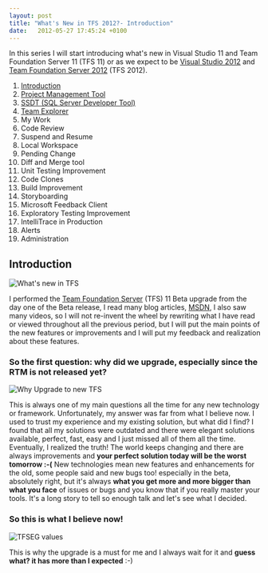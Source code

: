```yaml
---
layout: post
title: "What's New in TFS 2012?- Introduction"
date:   2012-05-27 17:45:24 +0100
---
```


In this series I will start introducing what's new in Visual Studio 11
and Team Foundation Server 11 (TFS 11) or as we expect to be [Visual Studio 2012](http://www.microsoft.com/visualstudio/11/en-us "Visual Studio 2012") and [Team
Foundation Server
2012](http://msdn.microsoft.com/en-us/library/fda2bad5%28v=vs.110%29 "Application Lifecycle Management with Visual Studio and Team Foundation Server") (TFS
2012).

1. [Introduction](https://mohamedradwan-devops.github.io/posts/whats-new-in-tfs-11-introduction/ "Introduction")
2. [Project Management Tool](https://mohamedradwan-devops.github.io/posts/whats-new-in-tfs-2012-management-tool/ "TFS Management Tool")
3. [SSDT (SQL Server Developer Tool)](https://mohamedradwan-devops.github.io/posts/whats-new-in-tfs-2012-ssdt-sql-server-developer-tool/ "SSDT (SQL Server Developer Tool)")
4. [Team Explorer](https://mohamedradwan-devops.github.io/posts/whats-new-in-tfs-2012-team-explorer/ "Team Explorer")
5. My Work
6. Code Review
7. Suspend and Resume
8. Local Workspace
9. Pending Change
10. Diff and Merge tool
11. Unit Testing Improvement
12. Code Clones
13. Build Improvement
14. Storyboarding
15. Microsoft Feedback Client
16. Exploratory Testing Improvement
17. IntelliTrace in Production
18. Alerts
19. Administration

## Introduction

![](https://public.sn2.livefilestore.com/y1pFqWfxxgzQ6ZNAA8-mQ_Q9A4LCM59ObHdUwwabgui8dlgoTXYjLxqYpEBcg-N2yKVhboIEGl1X6RkV9fFQdu6aQ/What's%20new%20in%20TFS%2011.JPG?psid=1 "What's new in TFS")

I performed the [Team Foundation
Server](http://msdn.microsoft.com/en-us/library/fda2bad5%28v=vs.110%29 "Application Lifecycle Management with Visual Studio and Team Foundation Server")
(TFS) 11 Beta upgrade from the day one of the Beta release, I read many
blog articles,
[MSDN](http://msdn.microsoft.com/en-us/library/ms123401 "MSDN"),
I also saw many videos, so I will not re-invent the wheel by
rewriting what I have read or viewed throughout all the previous period,
but I will put the main points of the new features or improvements and I
will put my feedback and realization about these features.

### So the first question: why did we upgrade, especially since the RTM is not released yet?

![](https://public.sn2.livefilestore.com/y1pIqQX6wEQQ0BAV9nEBJ591WhoVKuFS26hbW0VxgoSe3Hn-3WdrHrvkKqq1I0w9zM0n6PRHiAvGmMIugkA4f_YmA/Why%20Upgrade%20to%20new%20TFS.JPG?psid=1 "Why Upgrade to new TFS")

This is always one of my main questions all the
time for any new technology or framework. Unfortunately, my answer was
far from what I believe now. I used to trust my
experience and my existing solution, but what did I find? I found that all my solutions were
outdated and there were elegant solutions available, perfect, fast, easy and
I just missed all of them all the time. Eventually, I realized the truth!
The world keeps changing and there are always improvements and **your
perfect solution today will be the worst tomorrow :-(** New
technologies mean new features and enhancements for the old, some people
said and new bugs too! especially in the beta, absolutely right, but
it's always **what you get more and more bigger than what you
face** of issues or bugs and you know that if you really master your
tools. It's a long story to tell so enough talk and let's see what I
decided.

### So this is what I believe now!

![](https://public.sn2.livefilestore.com/y1pOqSQNRUMbcdiMBpGUWO_x_JP4wgdamUfGxVphtM7R7E48f0Q8hhDcVXHsjHHZ8BG8NN6p5BiSsMhQEbh3RmPOw/Best%20practices.JPG?psid=1 "TFSEG values")

This is why the upgrade is a must for me and I
always wait for it and **guess what? it has more than I expected**
:-)
